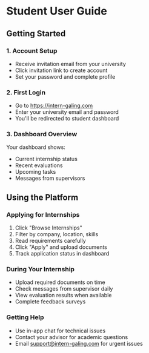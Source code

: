# Student User Guide

## Getting Started

### 1. Account Setup
- Receive invitation email from your university
- Click invitation link to create account
- Set your password and complete profile

### 2. First Login
- Go to https://intern-galing.com
- Enter your university email and password
- You'll be redirected to student dashboard

### 3. Dashboard Overview
Your dashboard shows:
- Current internship status
- Recent evaluations  
- Upcoming tasks
- Messages from supervisors

## Using the Platform

### Applying for Internships
1. Click "Browse Internships" 
2. Filter by company, location, skills
3. Read requirements carefully
4. Click "Apply" and upload documents
5. Track application status in dashboard

### During Your Internship
- Upload required documents on time
- Check messages from supervisor daily  
- View evaluation results when available
- Complete feedback surveys

### Getting Help
- Use in-app chat for technical issues
- Contact your advisor for academic questions
- Email support@intern-galing.com for urgent issues